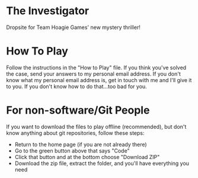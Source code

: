 # The Investigator

Dropsite for Team Hoagie Games' new mystery thriller!

# How To Play

Follow the instructions in the "How to Play" file.
If you think you've solved the case, send your answers to my personal email address.
If you don't know what my personal email address is, get in touch with me and I'll give it to you.
If you don't know how to do that...too bad for you.

# For non-software/Git People

If you want to download the files to play offline (recommended), but don't know anything about git repositories, follow these steps:
* Return to the home page (if you are not already there)
* Go to the green button above that says "Code"
* Click that button and at the bottom choose "Download ZIP"
* Download the zip file, extract the folder, and you'll have everything you need
